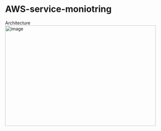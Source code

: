 # AWS-service-moniotring
Architecture<br>
<img width="486" height="324" alt="image" src="https://github.com/user-attachments/assets/e6770f49-b96f-4fc4-a425-a3a4d81a225d" />

